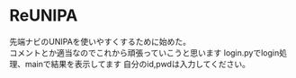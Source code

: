 # ReUNIPA
先端ナビのUNIPAを使いやすくするために始めた。  
コメントとか適当なのでこれから頑張っていこうと思います
login.pyでlogin処理、mainで結果を表示してます
自分のid,pwdは入力してください。
